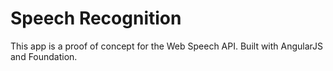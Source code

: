 # Speech Recognition

This app is a proof of concept for the Web Speech API.
Built with AngularJS and Foundation.